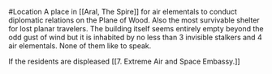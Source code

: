 #Location
A place in [[Aral, The Spire]] for air elementals to conduct diplomatic relations on the Plane of Wood. Also the most survivable shelter for lost planar travelers. The building itself seems entirely empty beyond the odd gust of wind but it is inhabited by no less than 3 invisible stalkers and 4 air elementals. None of them like to speak.

If the residents are displeased [[7. Extreme Air and Space Embassy.]]